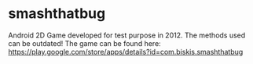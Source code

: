 smashthatbug
============

Android 2D Game developed for test purpose in 2012. 
The methods used can be outdated!
The game can be found here: https://play.google.com/store/apps/details?id=com.biskis.smashthatbug

